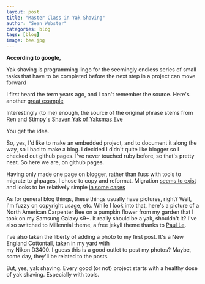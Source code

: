 ```yaml
---
layout: post
title: "Master Class in Yak Shaving"
author: "Sean Webster"
categories: blog
tags: [blog]
image: bee.jpg
---
```



**According to google,** 

Yak shaving is programming lingo for the seemingly endless series of small tasks that have to be completed before the next step in a project can move forward


I first heard the term years ago, and I can't remember the source. Here's another [great example](https://www.youtube.com/watch?v=AbSehcT19u0&ab_channel=VincentVerschuren)

Interestingly (to me) enough, the source of the original phrase stems from Ren and Stimpy's [Shaven Yak of Yaksmas Eve](http://www.deadpark.com/wp-content/uploads/Yak-Shaving-Day.mp4?_=1) 

You get the idea.

So, yes, I'd like to make an embedded project, and to document it along the way, so I had to make a blog. 
I decided I didn't quite like blogger so I checked out github pages.
I've never touched ruby before, so that's pretty neat. So here we are, on github pages.

Having only made one page on blogger, rather than fuss with tools to migrate to ghpages, I chose to copy and reformat.
Migration [seems to exist](https://dylanbeattie.net/2019/08/14/migrating-from-blogger-to-github-pages.html) and looks
to be relatively simple [in some cases](http://www.philjhale.com/2021-08-02-migrating-from-blogger-to-github-pages/#:~:text=First%2C%20export%20all%20the%20posts,XML%20file%20at%20the%20root.)

As for general blog things, these things usually have pictures, right? Well, I'm fuzzy on copyright usage, etc. 
While I look into that, here's a picture of a North American Carpenter Bee on a pumpkin flower from my garden that I took
on my Samsung Galaxy s9+. It really should be a yak, shouldn't it? 
I've also switched to Millennial theme, a free jekyll theme thanks to [Paul Le](https://lenpaul.github.io/Millennial/).

I've also taken the liberty of adding a photo to my first post. It's a New England Cottontail, taken in my yard with\
my Nikon D3400. I guess this is a good outlet to post my photos? 
Maybe, some day, they'll be related to the posts.

But, yes, yak shaving. Every good (or not) project starts with a healthy dose of yak shaving. Especially with tools.